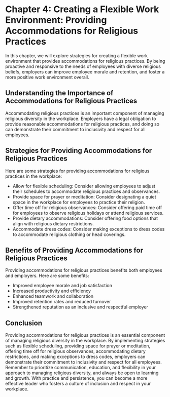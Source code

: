 Chapter 4: Creating a Flexible Work Environment: Providing Accommodations for Religious Practices
=================================================================================================

In this chapter, we will explore strategies for creating a flexible work environment that provides accommodations for religious practices. By being proactive and responsive to the needs of employees with diverse religious beliefs, employers can improve employee morale and retention, and foster a more positive work environment overall.

Understanding the Importance of Accommodations for Religious Practices
----------------------------------------------------------------------

Accommodating religious practices is an important component of managing religious diversity in the workplace. Employers have a legal obligation to provide reasonable accommodations for religious practices, and doing so can demonstrate their commitment to inclusivity and respect for all employees.

Strategies for Providing Accommodations for Religious Practices
---------------------------------------------------------------

Here are some strategies for providing accommodations for religious practices in the workplace:

* Allow for flexible scheduling: Consider allowing employees to adjust their schedules to accommodate religious practices and observances.
* Provide space for prayer or meditation: Consider designating a quiet space in the workplace for employees to practice their religion.
* Offer time off for religious observances: Consider offering paid time off for employees to observe religious holidays or attend religious services.
* Provide dietary accommodations: Consider offering food options that align with religious dietary restrictions.
* Accommodate dress codes: Consider making exceptions to dress codes to accommodate religious clothing or head coverings.

Benefits of Providing Accommodations for Religious Practices
------------------------------------------------------------

Providing accommodations for religious practices benefits both employees and employers. Here are some benefits:

* Improved employee morale and job satisfaction
* Increased productivity and efficiency
* Enhanced teamwork and collaboration
* Improved retention rates and reduced turnover
* Strengthened reputation as an inclusive and respectful employer

Conclusion
----------

Providing accommodations for religious practices is an essential component of managing religious diversity in the workplace. By implementing strategies such as flexible scheduling, providing space for prayer or meditation, offering time off for religious observances, accommodating dietary restrictions, and making exceptions to dress codes, employers can demonstrate their commitment to inclusivity and respect for all employees. Remember to prioritize communication, education, and flexibility in your approach to managing religious diversity, and always be open to learning and growth. With practice and persistence, you can become a more effective leader who fosters a culture of inclusion and respect in your workplace.
